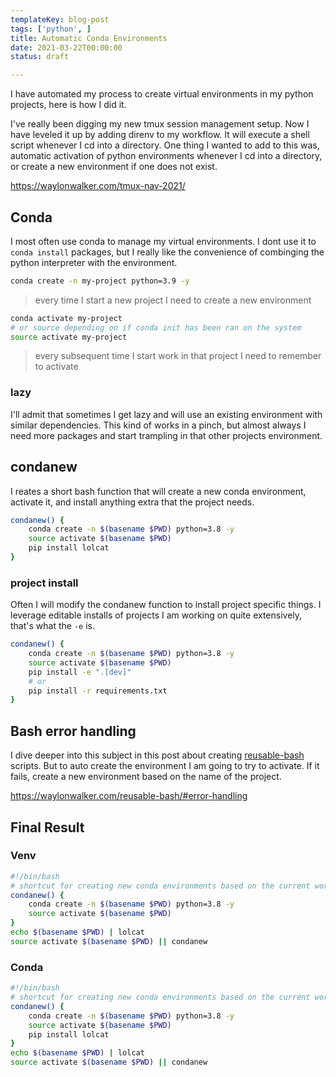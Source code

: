 ```yaml
---
templateKey: blog-post
tags: ['python', ]
title: Automatic Conda Environments
date: 2021-03-22T00:00:00 
status: draft

---
```


I have automated my process to create virtual environments in my python
projects, here is how I did it.

I've really been digging my new tmux session management setup.  Now I have
leveled it up by adding direnv to my workflow.  It will execute a shell script
whenever I cd into a directory.  One thing I wanted to add to this was,
automatic activation of python environments whenever I cd into a directory, or
create a new environment if one does not exist.

https://waylonwalker.com/tmux-nav-2021/

## Conda

I most often use conda to manage my virtual environments.  I dont use it to
`conda install` packages, but I really like the convenience of combinging the
python interpreter with the environment.


``` bash
conda create -n my-project python=3.9 -y
```

> every time I start a new project I need to create a new environment

``` bash
conda activate my-project
# or source depending on if conda init has been ran on the system
source activate my-project
```

> every subsequent time I start work in that project I need to remember to activate

### lazy

I'll admit that sometimes I get lazy and will use an existing environment with
similar dependencies.  This kind of works in a pinch, but almost always I need
more packages and start trampling in that other projects environment.

## condanew

I reates a short bash function that will create a new conda environment,
activate it, and install anything extra that the project needs.

``` bash
condanew() {
    conda create -n $(basename $PWD) python=3.8 -y
    source activate $(basename $PWD)
    pip install lolcat
}
```

### project install

Often I will modify the condanew function to install project specific things.
I leverage editable installs of projects I am working on quite extensively,
that's what the `-e` is.

``` bash
condanew() {
    conda create -n $(basename $PWD) python=3.8 -y
    source activate $(basename $PWD)
    pip install -e ".[dev]"
    # or
    pip install -r requirements.txt
}
```

## Bash error handling

I dive deeper into this subject in this post about creating
[reusable-bash](https://waylonwalker.com/reusable-bash/#error-handling)
scripts.  But to auto create the environment I am going to try to activate.  If
it fails, create a new environment based on the name of the project.

https://waylonwalker.com/reusable-bash/#error-handling

## Final Result

### Venv
``` bash
#!/bin/bash
# shortcut for creating new conda environments based on the current working directory
condanew() {
    conda create -n $(basename $PWD) python=3.8 -y
    source activate $(basename $PWD)
}
echo $(basename $PWD) | lolcat
source activate $(basename $PWD) || condanew
```

### Conda
``` bash
#!/bin/bash
# shortcut for creating new conda environments based on the current working directory
condanew() {
    conda create -n $(basename $PWD) python=3.8 -y
    source activate $(basename $PWD)
    pip install lolcat
}
echo $(basename $PWD) | lolcat
source activate $(basename $PWD) || condanew
```
